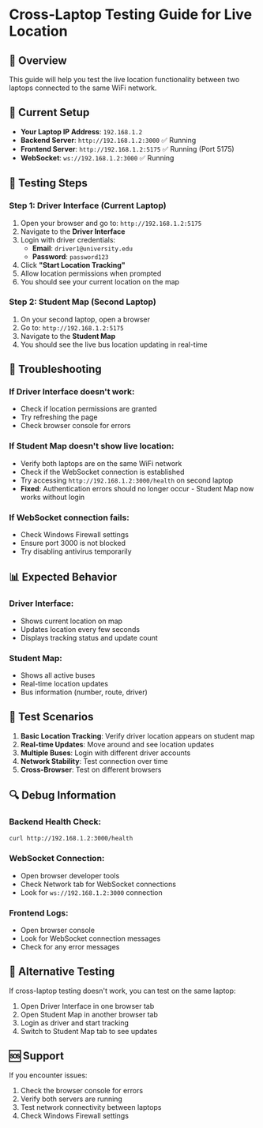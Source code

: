 # Cross-Laptop Testing Guide for Live Location

## 🎯 Overview
This guide will help you test the live location functionality between two laptops connected to the same WiFi network.

## 📍 Current Setup
- **Your Laptop IP Address**: `192.168.1.2`
- **Backend Server**: `http://192.168.1.2:3000` ✅ Running
- **Frontend Server**: `http://192.168.1.2:5175` ✅ Running (Port 5175)
- **WebSocket**: `ws://192.168.1.2:3000` ✅ Running

## 🚀 Testing Steps

### Step 1: Driver Interface (Current Laptop)
1. Open your browser and go to: `http://192.168.1.2:5175`
2. Navigate to the **Driver Interface**
3. Login with driver credentials:
   - **Email**: `driver1@university.edu`
   - **Password**: `password123`
4. Click **"Start Location Tracking"**
5. Allow location permissions when prompted
6. You should see your current location on the map

### Step 2: Student Map (Second Laptop)
1. On your second laptop, open a browser
2. Go to: `http://192.168.1.2:5175`
3. Navigate to the **Student Map**
4. You should see the live bus location updating in real-time

## 🔧 Troubleshooting

### If Driver Interface doesn't work:
- Check if location permissions are granted
- Try refreshing the page
- Check browser console for errors

### If Student Map doesn't show live location:
- Verify both laptops are on the same WiFi network
- Check if the WebSocket connection is established
- Try accessing `http://192.168.1.2:3000/health` on second laptop
- **Fixed**: Authentication errors should no longer occur - Student Map now works without login

### If WebSocket connection fails:
- Check Windows Firewall settings
- Ensure port 3000 is not blocked
- Try disabling antivirus temporarily

## 📊 Expected Behavior

### Driver Interface:
- Shows current location on map
- Updates location every few seconds
- Displays tracking status and update count

### Student Map:
- Shows all active buses
- Real-time location updates
- Bus information (number, route, driver)

## 🎯 Test Scenarios

1. **Basic Location Tracking**: Verify driver location appears on student map
2. **Real-time Updates**: Move around and see location updates
3. **Multiple Buses**: Login with different driver accounts
4. **Network Stability**: Test connection over time
5. **Cross-Browser**: Test on different browsers

## 🔍 Debug Information

### Backend Health Check:
```bash
curl http://192.168.1.2:3000/health
```

### WebSocket Connection:
- Open browser developer tools
- Check Network tab for WebSocket connections
- Look for `ws://192.168.1.2:3000` connection

### Frontend Logs:
- Open browser console
- Look for WebSocket connection messages
- Check for any error messages

## 📱 Alternative Testing

If cross-laptop testing doesn't work, you can test on the same laptop:
1. Open Driver Interface in one browser tab
2. Open Student Map in another browser tab
3. Login as driver and start tracking
4. Switch to Student Map tab to see updates

## 🆘 Support

If you encounter issues:
1. Check the browser console for errors
2. Verify both servers are running
3. Test network connectivity between laptops
4. Check Windows Firewall settings
